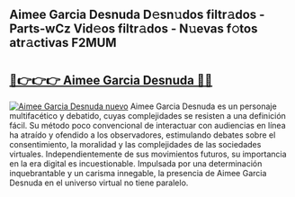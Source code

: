 ## Aimee Garcia Desnuda D𝚎sn𝚞dos filtr𝚊dos - Parts-wCz Vid𝚎os filtr𝚊dos - N𝚞evas f𝚘tos atr𝚊ctivas F2MUM

# <h2><a href="http://mb68clv.tromn.icu/?c=Aimee+Garcia+Desnuda">🔗👉👉👉 Aimee Garcia Desnuda 🔗🔗</a></h2>

[![Aimee Garcia Desnuda nuevo](https://i.imgur.com/pEAQMta.gif)](http://mb68clv.tromn.icu/?c=Aimee+Garcia+Desnuda)
Aimee Garcia Desnuda es un personaje multifacético y debatido, cuyas complejidades se resisten a una definición fácil.  Su método poco convencional de interactuar con audiencias en línea ha atraído y ofendido a los observadores, estimulando debates sobre el consentimiento, la moralidad y las complejidades de las sociedades virtuales. Independientemente de sus movimientos futuros, su importancia en la era digital es incuestionable. Impulsada por una determinación inquebrantable y un carisma innegable, la presencia de Aimee Garcia Desnuda en el universo virtual no tiene paralelo.
